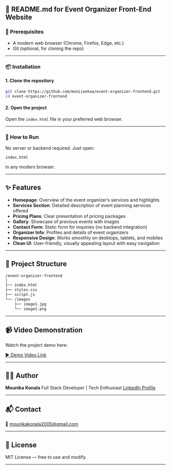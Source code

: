## 📝 **README.md for Event Organizer Front-End Website**

### 🔧 Prerequisites

* A modern web browser (Chrome, Firefox, Edge, etc.)
* Git (optional, for cloning the repo)

---

### 📦 Installation

#### 1. Clone the repository

```bash
git clone https://github.com/moniieekaa/event-organizer-frontend.git
cd event-organizer-frontend
```

#### 2. Open the project

Open the `index.html` file in your preferred web browser.

---

### 🚀 How to Run

No server or backend required. Just open:

```
index.html
```

in any modern browser.

---

## ✨ Features

* **Homepage**: Overview of the event organizer’s services and highlights
* **Services Section**: Detailed description of event planning services offered
* **Pricing Plans**: Clear presentation of pricing packages
* **Gallery**: Showcase of previous events with images
* **Contact Form**: Static form for inquiries (no backend integration)
* **Organizer Info**: Profiles and details of event organizers
* **Responsive Design**: Works smoothly on desktops, tablets, and mobiles
* **Clean UI**: User-friendly, visually appealing layout with easy navigation

---

## 📁 Project Structure

```bash
/event-organizer-frontend
│
├── index.html
├── styles.css
├── script.js
└── /images
    ├── image1.jpg
    └── image2.png
```

---

## 📹 Video Demonstration

Watch the project demo here:

[▶️ Demo Video Link](https://github.com/moniieekaa/Event_management_system/blob/89661a208defb545de84cf23a95d9830db82159a/Video%20Demo.mp4)


---


## 🧑‍💼 Author

**Mounika Konala**
Full Stack Developer | Tech Enthusiast
[LinkedIn Profile](https://linkedin.com/in/mounika-konala)

---

## 📬 Contact

📧 [mounikakonala2005@gmail.com](mailto:mounikakonala2005@gmail.com)

---

## 📌 License

MIT License — free to use and modify.

---
